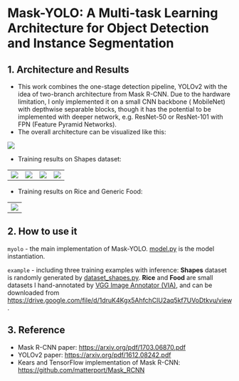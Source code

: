 # Mask-YOLO: A Multi-task Learning Architecture for Object Detection and Instance Segmentation

## 1. Architecture and Results

- This work combines the one-stage detection pipeline, YOLOv2 with the idea of two-branch architecture from Mask R-CNN. Due to the hardware limitation, I only implemented it on a small CNN backbone ( MobileNet) with depthwise separable blocks, though it has the potential to be implemented with deeper network, e.g. ResNet-50 or ResNet-101 with FPN (Feature Pyramid Networks).
- The overall architecture can be visualized like this: 

<img src="https://github.com/jianing-sun/Mask-YOLO/blob/master/asset/mask_yolo.png" />

- Training results on Shapes dataset:

<table sytle="border: 0px;">
<tr>

<td><img src="https://github.com/jianing-sun/Mask-YOLO/blob/master/asset/InferMaskYOLO-Shapes-Dec-28-16-29.png" ></td>

<td><img src="https://github.com/jianing-sun/Mask-YOLO/blob/master/asset/InferMaskYOLO-Shapes-Dec-28-16-31.png" ></td>

<td><img src="https://github.com/jianing-sun/Mask-YOLO/blob/master/asset/InferMaskYOLO-Shapes-Dec-28-16-32.png" ></td>
<td><img src="https://github.com/jianing-sun/Mask-YOLO/blob/master/asset/InferMaskYOLO-Shapes-Dec-28-16-33.png" ></td>
</tr>
</table>

- Training results on Rice and Generic Food:

<table sytle="border: 0px;">
<tr>

<td><img src="https://github.com/jianing-sun/Mask-YOLO/blob/master/asset/InferMaskYOLO-Rice-Jan-02-15-32.png" widt="500px ></td>

<td><img src="https://github.com/jianing-sun/Mask-YOLO/blob/master/asset/InferMaskYOLO-Food-Jan-06-19-45.png" widt="500px"/></td>

</tr>
</table>

## 2. How to use it

`myolo` - the main implementation of Mask-YOLO. [model.py](https://github.com/jianing-sun/Mask-YOLO/blob/master/myolo/model.py) is the model instantiation. 

`example` - including three training examples with inference: **Shapes** dataset is randomly generated by [dataset_shapes.py](https://github.com/jianing-sun/Mask-YOLO/blob/master/example/shapes/dataset_shapes.py). **Rice** and **Food** are small datasets I hand-annotated by [VGG Image Annotator (VIA)](http://www.robots.ox.ac.uk/~vgg/software/via/), and can be downloaded from https://drive.google.com/file/d/1druK4Kgx5AhfchClU2aq5kf7UVoDtkvu/view.

## 3. Reference

- Mask R-CNN paper: https://arxiv.org/pdf/1703.06870.pdf
- YOLOv2 paper: https://arxiv.org/pdf/1612.08242.pdf
- Kears and TensorFlow implementation of Mask R-CNN: https://github.com/matterport/Mask_RCNN

